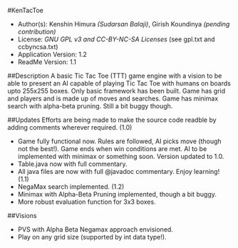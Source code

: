 #KenTacToe
* Author(s): Kenshin Himura *(Sudarsan Balaji)*, Girish Koundinya *(pending contribution)*
* License: *GNU GPL v3 and CC-BY-NC-SA Licenses* (see gpl.txt and ccbyncsa.txt)
* Application Version: 1.2
* ReadMe Version: 1.1

##Description
A basic Tic Tac Toe (TTT) game engine with a vision to be able to present an AI capable of playing Tic Tac Toe with humans on boards upto 255x255 boxes.
Only basic framework has been built.
Game has grid and players and is made up of moves and searches.
Game has minimax search with alpha-beta pruning. Still a bit buggy though.


##Updates
Efforts are being made to make the source code readble by adding comments wherever required.
(1.0)
* Game fully functional now. Rules are followed, AI picks move (though not the best!). Game ends when win conditions are met. AI to be implemented with minimax or something soon. Version updated to 1.0.
* Table.java now with full commentary.
* All java files are now with full @javadoc commentary. Enjoy learning!
(1.1)
* NegaMax search implemented.
(1.2)
* Minimax with Alpha-Beta Pruning implemented, though a bit buggy.
* More robust evaluation function for 3x3 boxes.

##Visions
* PVS with Alpha Beta Negamax approach envisioned.
* Play on any grid size (supported by int data type!).